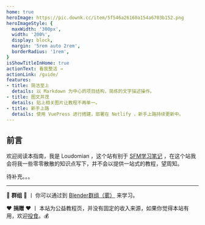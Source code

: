 ```yaml
---
home: true
heroImage: https://pic.downk.cc/item/5f546a26160a154a6703b152.png
heroImageStyle: {
  maxWidth: '300px',
  width: '200%',
  display: block,
  margin: '5rem auto 2rem',
  borderRadius: '1rem',
}
isShowTitleInHome: true
actionText: 看我整活 →
actionLink: /guide/
features:
- title: 简洁至上
  details: 以 Markdown 为中心的项目结构，简练的文字描述操作。
- title: 图文并茂
  details: 贴上相关图片让教程不再单一。
- title: 新手上路
  details: 使用 VuePress 进行搭建，部署在 Netlify ，新手上路持续更新中。
---
```


## 前言
欢迎阅读本指南，我是 Loudomian ，这个站有别于 [SFM学习笔记](https://sfm.soka.wang) ，在这个站我会将我一些零零散散的知识点写下，并不会以提供一站式的教程，望周知。

待补充。。。

---

:busts_in_silhouette: **群组** :busts_in_silhouette:  丨 你可以通过到 [Blender群组（雾）](//shang.qq.com/wpa/qunwpa?idkey=fbecdb9c6864f3aba2d5a6315f7c8b0904a5e104fb8b4a92b9e41468d9ed382d) 来学习。

:heart: **捐赠** :heart: 丨 本站为公益教程页，并没有固定的收入来源，如果你觉得本站有用，欢迎[投食](/other/donate)。:moneybag: